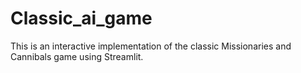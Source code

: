 # Classic_ai_game
This is an interactive implementation of the classic Missionaries and Cannibals game using Streamlit.
